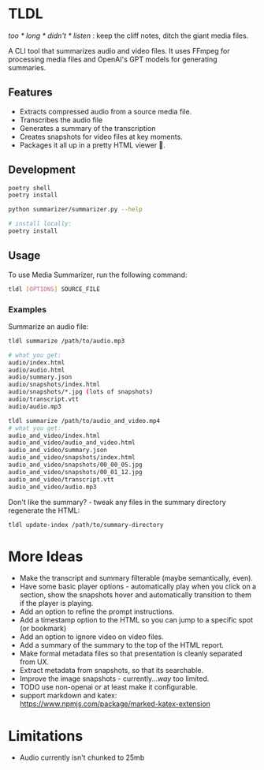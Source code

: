 # TLDL

_too * long * didn't * listen_ : keep the cliff notes, ditch the giant media files.

A CLI tool that summarizes audio and video files. It uses FFmpeg for processing media files and OpenAI's GPT models for generating summaries.

## Features

- Extracts compressed audio from a source media file.
- Transcribes the audio file
- Generates a summary of the transcription
- Creates snapshots for video files at key moments.
- Packages it all up in a pretty HTML viewer 🌟.

## Development

```bash
poetry shell
poetry install

python summarizer/summarizer.py --help

# install locally:
poetry install
```

## Usage

To use Media Summarizer, run the following command:

```bash
tldl [OPTIONS] SOURCE_FILE
```

### Examples

Summarize an audio file:

```bash
tldl summarize /path/to/audio.mp3

# what you get:
audio/index.html
audio/audio.html
audio/summary.json
audio/snapshots/index.html
audio/snapshots/*.jpg (lots of snapshots)
audio/transcript.vtt
audio/audio.mp3

tldl summarize /path/to/audio_and_video.mp4
# what you get:
audio_and_video/index.html
audio_and_video/audio_and_video.html
audio_and_video/summary.json
audio_and_video/snapshots/index.html
audio_and_video/snapshots/00_00_05.jpg
audio_and_video/snapshots/00_01_12.jpg
audio_and_video/transcript.vtt
audio_and_video/audio.mp3

```

Don't like the summary? - tweak any files in the summary directory regenerate
the HTML:

```sh
tldl update-index /path/to/summary-directory
```

# More Ideas

- Make the transcript and summary filterable (maybe semantically, even).
- Have some basic player options - automatically play when you click on a
    section, show the snapshots hover and automatically transition to them if the
    player is playing.
- Add an option to refine the prompt instructions.
- Add a timestamp option to the HTML so you can jump to a specific spot (or bookmark)
- Add an option to ignore video on video files.
- Add a summary of the summary to the top of the HTML report.
- Make formal metadata files so that presentation is cleanly separated from UX.
- Extract metadata from snapshots, so that its searchable.
- Improve the image snapshots - currently..._way_ too limited.
- TODO use non-openai or at least make it configurable.
- support markdown and katex: https://www.npmjs.com/package/marked-katex-extension

# Limitations

- Audio currently isn't chunked to 25mb
